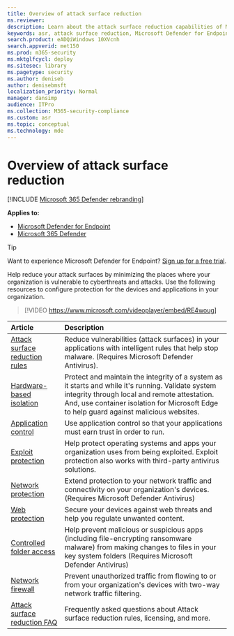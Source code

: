 ```yaml
---
title: Overview of attack surface reduction
ms.reviewer: 
description: Learn about the attack surface reduction capabilities of Microsoft Defender for Endpoint.
keywords: asr, attack surface reduction, Microsoft Defender for Endpoint, microsoft defender, antivirus, av, windows defender
search.product: eADQiWindows 10XVcnh
search.appverid: met150
ms.prod: m365-security
ms.mktglfcycl: deploy
ms.sitesec: library
ms.pagetype: security
ms.author: deniseb
author: denisebmsft
localization_priority: Normal
manager: dansimp
audience: ITPro
ms.collection: M365-security-compliance
ms.custom: asr
ms.topic: conceptual
ms.technology: mde
---
```


# Overview of attack surface reduction

[!INCLUDE [Microsoft 365 Defender rebranding](../../includes/microsoft-defender.md)]

**Applies to:**
- [Microsoft Defender for Endpoint](https://go.microsoft.com/fwlink/p/?linkid=2154037)
- [Microsoft 365 Defender](https://go.microsoft.com/fwlink/?linkid=2118804)

> [!TIP]
> Want to experience Microsoft Defender for Endpoint? [Sign up for a free trial](https://www.microsoft.com/microsoft-365/windows/microsoft-defender-atp?ocid=docs-wdatp-exposedapis-abovefoldlink).

Help reduce your attack surfaces by minimizing the places where your organization is vulnerable to cyberthreats and attacks. Use the following resources to configure protection for the devices and applications in your organization. <p>

> [!VIDEO https://www.microsoft.com/videoplayer/embed/RE4woug]


| Article | Description |
|:---|:---|
| [Attack surface reduction rules](attack-surface-reduction.md) | Reduce vulnerabilities (attack surfaces) in your applications with intelligent rules that help stop malware. (Requires Microsoft Defender Antivirus). |
| [Hardware-based isolation](/windows/security/threat-protection/microsoft-defender-application-guard/md-app-guard-overview) | Protect and maintain the integrity of a system as it starts and while it's running. Validate system integrity through local and remote attestation. And, use container isolation for Microsoft Edge to help guard against malicious websites. |
| [Application control](/windows/security/threat-protection/windows-defender-application-control/windows-defender-application-control) | Use application control so that your applications must earn trust in order to run. |
| [Exploit protection](exploit-protection.md) | Help protect operating systems and apps your organization uses from being exploited. Exploit protection also works with third-party antivirus solutions. |
| [Network protection](network-protection.md) | Extend protection to your network traffic and connectivity on your organization's devices. (Requires Microsoft Defender Antivirus) |
| [Web protection](web-protection-overview.md) | Secure your devices against web threats and help you regulate unwanted content. |
| [Controlled folder access](controlled-folders.md) | Help prevent malicious or suspicious apps (including file-encrypting ransomware malware) from making changes to files in your key system folders (Requires Microsoft Defender Antivirus) |
| [Network firewall](/windows/security/threat-protection/windows-firewall/windows-firewall-with-advanced-security) | Prevent unauthorized traffic from flowing to or from your organization's devices with two-way network traffic filtering. |
| [Attack surface reduction FAQ](./attack-surface-reduction-faq.md) | Frequently asked questions about Attack surface reduction rules, licensing, and more. |
